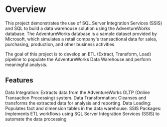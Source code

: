 # Overview
This project demonstrates the use of SQL Server Integration Services (SSIS) and SQL to build a data warehouse solution using the AdventureWorks database. The AdventureWorks database is a sample dataset provided by Microsoft, which simulates a retail company's transactional data for sales, purchasing, production, and other business activities.

The goal of this project is to develop an ETL (Extract, Transform, Load) pipeline to populate the AdventureWorks Data Warehouse and perform meaningful analysis.

## Features
Data Integration: Extracts data from the AdventureWorks OLTP (Online Transaction Processing) system.
Data Transformation: Cleanses and transforms the extracted data for analysis and reporting.
Data Loading: Populates fact and dimension tables in the data warehouse.
SSIS Packages: Implements ETL workflows using SQL Server Integration Services (SSIS) to automate the data processing
